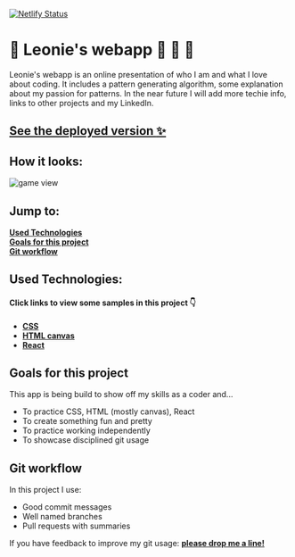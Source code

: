 [![Netlify Status](https://api.netlify.com/api/v1/badges/553ad798-0562-4be5-a084-d5e1eafb1a20/deploy-status)](https://app.netlify.com/sites/leonie-webapp/deploys)

# :raising_hand: Leonie's webapp :large_blue_diamond: :small_orange_diamond: :large_blue_diamond:
Leonie's webapp is an online presentation of who I am and what I love about coding.
It includes a pattern generating algorithm, some explanation about my passion for patterns.
In the near future I will add more techie info, links to other projects and my LinkedIn.

## [See the deployed version :sparkles:](https://leonie-webapp.netlify.com/)

## How it looks:  
![game view](Leonies-webapp-gif.gif)

## Jump to:  
**[Used Technologies](#used-technologies)  
[Goals for this project](#goals-for-this-project)  
[Git workflow](#git-workflow)**

## Used Technologies:

#### Click links to view some samples in this project 👇
- **[CSS](./src/components/IntroductionPage.css)** 
- **[HTML canvas](./src/components/PatternAlgorithm.js)** 
- **[React](./src/components/games/HomePage.js)**  


## Goals for this project
This app is being build to show off my skills as a coder and...

- To practice CSS, HTML (mostly canvas), React
- To create something fun and pretty
- To practice working independently
- To showcase disciplined git usage

## Git workflow
In this project I use:

- Good commit messages
- Well named branches
- Pull requests with summaries

If you have feedback to improve my git usage: **[please drop me a line!](https://www.linkedin.com/in/leonie-e-peters/)** 
